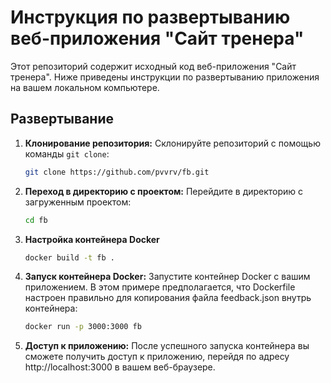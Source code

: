 # Инструкция по развертыванию веб-приложения "Сайт тренера"

Этот репозиторий содержит исходный код веб-приложения "Сайт тренера". Ниже приведены инструкции по развертыванию приложения на вашем локальном компьютере.

## Развертывание

1. **Клонирование репозитория:**
   Склонируйте репозиторий с помощью команды `git clone`:
   ```bash
   git clone https://github.com/pvvrv/fb.git
2. **Переход в директорию с проектом:**
    Перейдите в директорию с загруженным проектом:
    ```bash
    cd fb
3. **Настройка контейнера Docker**
    ```bash
   docker build -t fb .
4. **Запуск контейнера Docker:**
    Запустите контейнер Docker с вашим приложением. В этом примере предполагается, что Dockerfile настроен правильно для копирования файла feedback.json внутрь контейнера:
    ```bash
    docker run -p 3000:3000 fb
5. **Доступ к приложению:**
    После успешного запуска контейнера вы сможете получить доступ к приложению, перейдя по адресу http://localhost:3000 в вашем веб-браузере.
